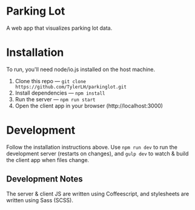 # Parking Lot

A web app that visualizes parking lot data.

# Installation

To run, you'll need node/io.js installed on the host machine.

1. Clone this repo &mdash; `git clone https://github.com/TylerLH/parkinglot.git`
2. Install dependencies &mdash; `npm install`
3. Run the server &mdash; `npm run start`
4. Open the client app in your browser (http://localhost:3000)

# Development

Follow the installation instructions above. Use `npm run dev` to run the development server (restarts on changes), and `gulp dev` to watch & build the client app when files change.

## Development Notes

The server & client JS are written using Coffeescript, and stylesheets are written using Sass (SCSS).
